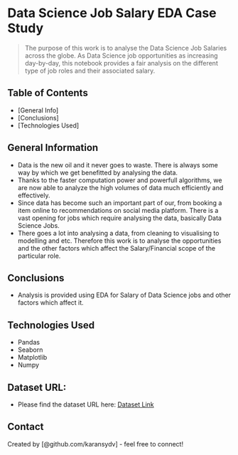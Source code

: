 # Data Science Job Salary EDA Case Study
>The purpose of this work is to analyse the Data Science Job Salaries across the globe. As Data Science job opportunities as increasing day-by-day, this notebook provides a fair analysis on the different type of job roles and their associated salary.
## Table of Contents
* [General Info]
* [Conclusions]
* [Technologies Used]
<!-- You can include any other section that is pertinent to your problem -->

## General Information
- Data is the new oil and it never goes to waste. There is always some way by which we get benefitted by analysing the data.
- Thanks to the faster computation power and powerfull algorithms, we are now able to analyze the high volumes of data much efficiently and effectively.
- Since data has become such an important part of our, from booking a item online to recommendations on social media platform. There is a vast opening for jobs which require analysing the data, basically Data Science Jobs.
- There goes a lot into analysing a data, from cleaning to visualising to modelling and etc. Therefore this work is to analyse the opportunities and the other factors which affect the Salary/Financial scope of the particular role.

<!-- You don't have to answer all the questions - just the ones relevant to your project. -->

## Conclusions
- Analysis is provided using EDA for Salary of Data Science jobs and other factors which affect it.

<!-- You don't have to answer all the questions - just the ones relevant to your project. -->


## Technologies Used
- Pandas
- Seaborn
- Matplotlib
- Numpy

<!-- As the libraries versions keep on changing, it is recommended to mention the version of library used in this project -->

## Dataset URL:
- Please find the dataset URL here: [Dataset Link](https://www.kaggle.com/datasets/ruchi798/data-science-job-salaries?datasetId=2268489&sortBy=voteCount)


## Contact
Created by [@github.com/karansydv] - feel free to connect!


<!-- Optional -->
<!-- ## License -->
<!-- This project is open source and available under the [... License](). -->

<!-- You don't have to include all sections - just the one's relevant to your project -->
